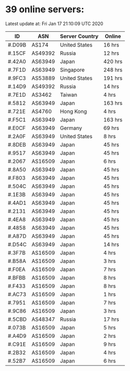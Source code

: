 # 39 online servers:

Latest update at: Fri Jan 17 21:10:09 UTC 2020

| ID | ASN | Server Country | Online |
| -- | --- | -------------- | ------ |
| #.D09B | AS174 | United States | 16 hrs |
| #.15CF | AS49392 | Russia | 12 hrs |
| #.42A0 | AS63949 | Japan | 420 hrs |
| #.7F1D | AS63949 | Singapore | 248 hrs |
| #.9FC3 | AS53889 | United States | 191 hrs |
| #.14D9 | AS49392 | Russia | 14 hrs |
| #.7E1D | AS3462 | Taiwan | 4 hrs |
| #.5812 | AS63949 | Japan | 163 hrs |
| #.721E | AS4760 | Hong Kong | 4 hrs |
| #.F5C1 | AS63949 | Japan | 163 hrs |
| #.E0CF | AS63949 | Germany | 69 hrs |
| #.2A0F | AS63949 | United States | 8 hrs |
| #.8DEB | AS63949 | Japan | 45 hrs |
| #.9517 | AS63949 | Japan | 45 hrs |
| #.2067 | AS16509 | Japan | 6 hrs |
| #.8A50 | AS63949 | Japan | 45 hrs |
| #.F803 | AS63949 | Japan | 45 hrs |
| #.504C | AS63949 | Japan | 45 hrs |
| #.1E3B | AS63949 | Japan | 45 hrs |
| #.4AD1 | AS63949 | Japan | 45 hrs |
| #.2131 | AS63949 | Japan | 45 hrs |
| #.4EA8 | AS63949 | Japan | 45 hrs |
| #.4858 | AS63949 | Japan | 45 hrs |
| #.A87D | AS63949 | Japan | 45 hrs |
| #.D54C | AS63949 | Japan | 14 hrs |
| #.3F7B | AS16509 | Japan | 4 hrs |
| #.B58A | AS16509 | Japan | 3 hrs |
| #.F0EA | AS16509 | Japan | 7 hrs |
| #.BFBB | AS16509 | Japan | 8 hrs |
| #.F433 | AS16509 | Japan | 8 hrs |
| #.AC73 | AS16509 | Japan | 1 hrs |
| #.7951 | AS16509 | Japan | 7 hrs |
| #.9C86 | AS16509 | Japan | 3 hrs |
| #.5CBD | AS48347 | Russia | 17 hrs |
| #.073B | AS16509 | Japan | 5 hrs |
| #.A4D9 | AS16509 | Japan | 2 hrs |
| #.C91E | AS16509 | Japan | 9 hrs |
| #.2B32 | AS16509 | Japan | 4 hrs |
| #.52B7 | AS16509 | Japan | 6 hrs |

